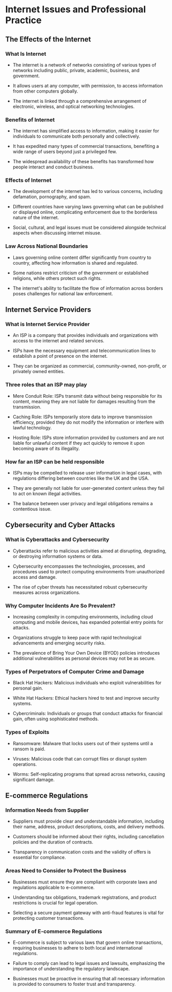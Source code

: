 # Internet Issues and Professional Practice

## The Effects of the Internet

### What Is Internet

- The internet is a network of networks consisting of various types of networks including public, private, academic, business, and government.

- It allows users at any computer, with permission, to access information from other computers globally.

- The internet is linked through a comprehensive arrangement of electronic, wireless, and optical networking technologies.

### Benefits of Internet

- The internet has simplified access to information, making it easier for individuals to communicate both personally and collectively.

- It has expedited many types of commercial transactions, benefiting a wide range of users beyond just a privileged few.

- The widespread availability of these benefits has transformed how people interact and conduct business.

### Effects of Internet

- The development of the internet has led to various concerns, including defamation, pornography, and spam.

- Different countries have varying laws governing what can be published or displayed online, complicating enforcement due to the borderless nature of the internet.

- Social, cultural, and legal issues must be considered alongside technical aspects when discussing internet misuse.

### Law Across National Boundaries

- Laws governing online content differ significantly from country to country, affecting how information is shared and regulated.

- Some nations restrict criticism of the government or established religions, while others protect such rights.

- The internet's ability to facilitate the flow of information across borders poses challenges for national law enforcement.

## Internet Service Providers

### What is Internet Service Provider

- An ISP is a company that provides individuals and organizations with access to the internet and related services.

- ISPs have the necessary equipment and telecommunication lines to establish a point of presence on the internet.

- They can be organized as commercial, community-owned, non-profit, or privately owned entities.

### Three roles that an ISP may play

- Mere Conduit Role: ISPs transmit data without being responsible for its content, meaning they are not liable for damages resulting from the transmission.

- Caching Role: ISPs temporarily store data to improve transmission efficiency, provided they do not modify the information or interfere with lawful technology.

- Hosting Role: ISPs store information provided by customers and are not liable for unlawful content if they act quickly to remove it upon becoming aware of its illegality.

### How far an ISP can be held responsible

- ISPs may be compelled to release user information in legal cases, with regulations differing between countries like the UK and the USA.

- They are generally not liable for user-generated content unless they fail to act on known illegal activities.

- The balance between user privacy and legal obligations remains a contentious issue.

## Cybersecurity and Cyber Attacks

### What is Cyberattacks and Cybersecurity

- Cyberattacks refer to malicious activities aimed at disrupting, degrading, or destroying information systems or data.

- Cybersecurity encompasses the technologies, processes, and procedures used to protect computing environments from unauthorized access and damage.

- The rise of cyber threats has necessitated robust cybersecurity measures across organizations.

### Why Computer Incidents Are So Prevalent?

- Increasing complexity in computing environments, including cloud computing and mobile devices, has expanded potential entry points for attacks.

- Organizations struggle to keep pace with rapid technological advancements and emerging security risks.

- The prevalence of Bring Your Own Device (BYOD) policies introduces additional vulnerabilities as personal devices may not be as secure.

### Types of Perpetrators of Computer Crime and Damage

- Black Hat Hackers: Malicious individuals who exploit vulnerabilities for personal gain.

- White Hat Hackers: Ethical hackers hired to test and improve security systems.

- Cybercriminals: Individuals or groups that conduct attacks for financial gain, often using sophisticated methods.

### Types of Exploits

- Ransomware: Malware that locks users out of their systems until a ransom is paid.

- Viruses: Malicious code that can corrupt files or disrupt system operations.

- Worms: Self-replicating programs that spread across networks, causing significant damage.

## E-commerce Regulations

### Information Needs from Supplier

- Suppliers must provide clear and understandable information, including their name, address, product descriptions, costs, and delivery methods.

- Customers should be informed about their rights, including cancellation policies and the duration of contracts.

- Transparency in communication costs and the validity of offers is essential for compliance.

### Areas Need to Consider to Protect the Business

- Businesses must ensure they are compliant with corporate laws and regulations applicable to e-commerce.

- Understanding tax obligations, trademark registrations, and product restrictions is crucial for legal operation.

- Selecting a secure payment gateway with anti-fraud features is vital for protecting customer transactions.

### Summary of E-commerce Regulations

- E-commerce is subject to various laws that govern online transactions, requiring businesses to adhere to both local and international regulations.

- Failure to comply can lead to legal issues and lawsuits, emphasizing the importance of understanding the regulatory landscape.

- Businesses must be proactive in ensuring that all necessary information is provided to consumers to foster trust and transparency.

